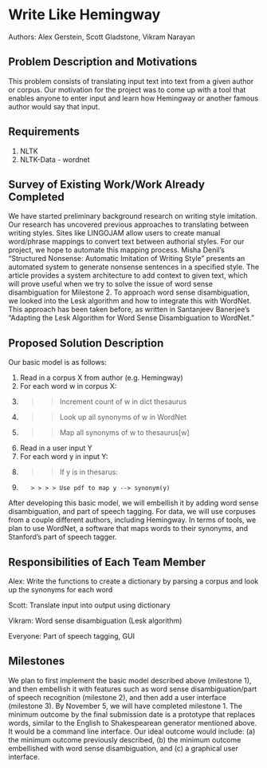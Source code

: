 Write Like Hemingway
=========
Authors: Alex Gerstein, Scott Gladstone, Vikram Narayan

Problem Description and Motivations
-----------
This problem consists of translating input text into text from a given author or
corpus. Our motivation for the project was to come up with a tool that enables anyone to enter input and learn how Hemingway or another famous author would say that input. 

Requirements
------------
1) NLTK
2) NLTK-Data - wordnet

Survey of Existing Work/Work Already Completed
--------------
We have started preliminary background research on writing style imitation. Our research has uncovered previous approaches to translating between writing styles. Sites like LINGOJAM allow users to create manual word/phrase mappings to convert text between authorial styles. For our project, we hope to automate this mapping process. Misha Denil’s “Structured Nonsense: Automatic Imitation of Writing Style” presents an automated system to generate nonsense sentences in a specified style. The article provides a system architecture to add context to given text, which will prove useful when we try to solve the issue of word sense disambiguation for Milestone 2.
To approach word sense disambiguation, we looked into the Lesk algorithm and how to integrate this with WordNet. This approach has been taken before, as written in Santanjeev Banerjee’s “Adapting the Lesk Algorithm for Word Sense Disambiguation to WordNet.”

Proposed Solution Description
-----------------
Our basic model is as follows:

1. Read in a corpus X from author (e.g. Hemingway)
2. For each word w in corpus X:
3.    > > Increment count of w in dict thesaurus
4.    > > Look up all synonyms of w in WordNet
5.    > > Map all synonyms of w to thesaurus[w]
6. Read in a user input Y
7. For each word y in input Y:
8.    > > If y is in thesarus:
9.        > > > > Use pdf to map y --> synonym(y)

After developing this basic model, we will embellish it by adding word sense disambiguation, and part of speech tagging. For data, we will use corpuses from a couple different authors, including Hemingway. In terms of tools, we plan to use WordNet, a software that maps words to their synonyms, and Stanford’s part of speech tagger. 

Responsibilities of Each Team Member
-----------------------
Alex: Write the functions to create a dictionary by parsing a corpus and look up the synonyms for each word

Scott: Translate input into output using dictionary

Vikram: Word sense disambiguation (Lesk algorithm)

Everyone: Part of speech tagging, GUI 

Milestones
-------------
We plan to first implement the basic model described above (milestone 1), and then embellish it with features such as word sense disambiguation/part of speech recognition (milestone 2), and then add a user interface (milestone 3). By November 5, we will have completed milestone 1. The minimum outcome by the final submission date is a prototype that replaces words, similar to the English to Shakespearean generator mentioned above. It would be a command line interface. Our ideal outcome would include: (a) the minimum outcome previously described, (b) the minimum outcome embellished with word sense disambiguation, and (c) a graphical user interface.
